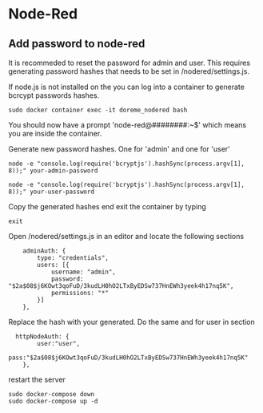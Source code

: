 # Node-Red

## Add password to node-red
It is recommeded to reset the password for admin and user.  This requires generating password hashes that needs to be set in /nodered/settings.js.

If node.js is not installed on the you can log into a container to generate bcrcypt passwords hashes.
```
sudo docker container exec -it doreme_nodered bash
```
You should now have a prompt 'node-red@########:~$' which means you are inside the container.

Generate new password hashes.  One for 'admin' and one for 'user'
```
node -e "console.log(require('bcryptjs').hashSync(process.argv[1], 8));" your-admin-password
```
```
node -e "console.log(require('bcryptjs').hashSync(process.argv[1], 8));" your-user-password
```
Copy the generated hashes end exit the container by typing
```
exit
```
Open /nodered/settings.js in an editor and locate the following sections
```
    adminAuth: {
        type: "credentials",
        users: [{
            username: "admin",
            password: "$2a$08$j6KOwt3qoFuD/3kudLH0hO2LTxByEDSw737HnEWh3yeek4h17nq5K",
            permissions: "*"
        }]
    },
```
Replace the hash with your generated.  Do the same and for user in section
```
  httpNodeAuth: {
		user:"user",
		pass:"$2a$08$j6KOwt3qoFuD/3kudLH0hO2LTxByEDSw737HnEWh3yeek4h17nq5K"
	},
```
restart the server
```
sudo docker-compose down
sudo docker-compose up -d
```

